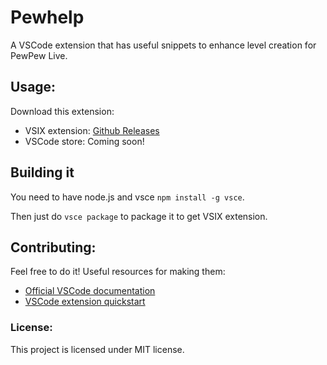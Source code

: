 # Pewhelp
A VSCode extension that has useful snippets to enhance level creation for PewPew Live.
## Usage:
Download this extension:
* VSIX extension: [Github Releases](https://github.com/PapuasinisPingvinas/Pewhelp-vscode/releases)
* VSCode store: Coming soon!
## Building it
You need to have node.js and vsce `npm install -g vsce`.

Then just do `vsce package` to package it to get VSIX extension.
## Contributing:
Feel free to do it! Useful resources for making them: 
* [Official VSCode documentation](https://code.visualstudio.com/docs/editor/userdefinedsnippets)
* [VSCode extension quickstart](https://github.com/PapuasinisPingvinas/Pewhelp-vscode/blob/master/vsc-extension-quickstart.md)
### License:
This project is licensed under MIT license.
